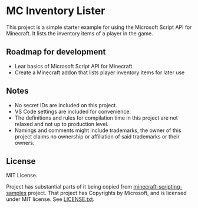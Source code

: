 # MC Inventory Lister

This project is a simple starter example for using the Microsoft Script API for Minecraft. It lists the inventory items of a player in the game.

## Roadmap for development

- Lear basics of Microsoft Script API for Minecraft
- Create a Minecraft addon that lists player inventory items for later use

## Notes

- No secret IDs are included on this project.
- VS Code settings are included for convenience.
- The definitions and rules for compilation time in this project are not relaxed and not up to production level.
- Namings and comments might include trademarks, the owner of this project claims no ownership or affiliation of said trademarks or their owners.

## License

MIT License.

Project has substantial parts of it being copied from [minecraft-scripting-samples](https://github.com/microsoft/minecraft-scripting-samples) project. That project has Copyrights by Microsoft, and is licensed under MIT license. See [LICENSE.txt](./LICENSE.txt).
